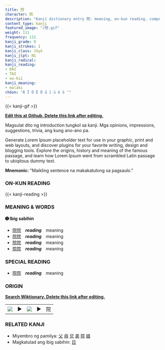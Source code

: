 ```yaml
---
title: 院
character: 院
description: "Kanji dictionary entry 院: meaning, on-kun reading, compounds, origin, related kanji"
content_type: kanji
featured_image: "/院.gif"
weight: 111
frequency: 111
kanji_grade: 9
kanji_strokes: 1
kanji_class: Jōyō
kanji_jlpt: N1
kanji_radical: 
kanji_reading: 
- DAI
- TAI
- oo-kii
kanji_meaning:
- malaki
chōon: "Ā Ī Ū Ē Ō ā ī ū ē ō ’"
---
```

[//]: # (Don't edit the line below. Kanji animated GIF code is automatically generated.)
{{< kanji-gif >}}

[//]: # (Edit below this line.)

**[Edit this at Github. Delete this link after editing.](https://github.com/tim0g/tim/tree/main/content/kanji/院/index.md)**

Magsulat dito ng introduction tungkol sa kanji. Mga opinions, impressions, suggestions, trivia, ang kung ano-ano pa.

Generate Lorem Ipsum placeholder text for use in your graphic, print and web layouts, and discover plugins for your favorite writing, design and blogging tools. Explore the origins, history and meaning of the famous passage, and learn how Lorem Ipsum went from scrambled Latin passage to ubiqitous dummy text.
 
**Mnemonic:** "Maikling sentence na makakatulong sa pagsaulo."

### ON-KUN READING

[//]: # (Don't edit the line below. ON-KUN READING code is automatically generated.)
{{< kanji-reading >}}

### MEANING & WORDS

#### ➊ **Ibig sabihin**
  - [院](../院)[院](../院)　***reading***　meaning
  - [院](../院)[院](../院)　***reading***　meaning
  - [院](../院)[院](../院)　***reading***　meaning
  - [院](../院)[院](../院)　***reading***　meaning

### SPECIAL READING
  - [院](../院)[院](../院)　***reading***　meaning

### ORIGIN

**[Search Wiktionary. Delete this link after editing.](https://wiktionary.org/wiki/院)**
<table class="kanji-table"><tr><td>
<img src="60px-院-bronze.svg.png">
</td><td>▶</td><td>
<img src="60px-院-oracle.svg.png">
</td><td>▶</td>
<td class="kanji-origin">院</td>
</tr></table>

### RELATED KANJI
- Miyembro ng pamilya: [父](../父) [母](../母) [兄](../兄) [弟](../弟) [院](../院) [娘](../娘)
- Magkatulad ang ibig sabihin: [日](../日)
